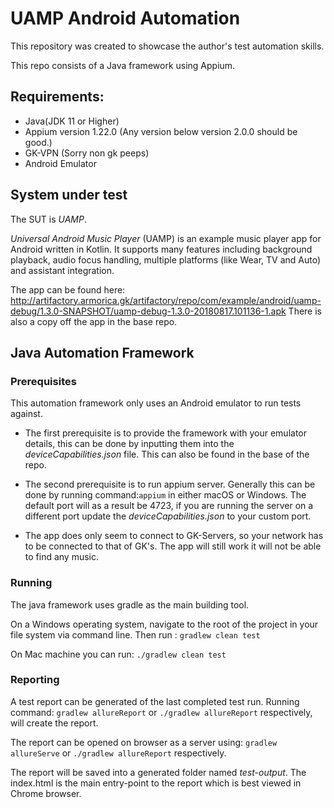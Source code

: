 # UAMP Android Automation

This repository was created to showcase the author's test automation skills.

This repo consists of a Java framework using Appium.

## Requirements:

- Java(JDK 11 or Higher)
- Appium version 1.22.0 (Any version below version 2.0.0 should be good.)
- GK-VPN (Sorry non gk peeps) 
- Android Emulator

## System under test

The SUT is _UAMP_.

_Universal Android Music Player_ (UAMP) is an example music player app for Android written in Kotlin. It supports many features including background playback, audio focus handling, multiple platforms (like Wear, TV and Auto) and assistant integration.

The app can be found here: http://artifactory.armorica.gk/artifactory/repo/com/example/android/uamp-debug/1.3.0-SNAPSHOT/uamp-debug-1.3.0-20180817.101136-1.apk
There is also a copy off the app in the base repo.
## Java Automation Framework

### Prerequisites
This automation framework only uses an Android emulator to run tests against.
- The first prerequisite is to provide the framework with your emulator details, this can be done by inputting them into the _deviceCapabilities.json_ file. This can also be found in the base of the repo.

- The second prerequisite is to run appium server. Generally this can be done by running command:`appium` in either macOS or Windows. The default port will as a result be 4723, if you are running the server on a different port update the _deviceCapabilities.json_ to your custom port.

- The app does only seem to connect to GK-Servers, so your network has to be connected to that of GK's. The app will still work it will not be able to find any music.
### Running

The java framework uses gradle as the main building tool.

On a Windows operating system, navigate to the root of the project in your file system via command line.
Then run :
`gradlew clean test`

On Mac machine you can run:
`./gradlew clean test`

### Reporting

A test report can be generated of the last completed test run. Running command:
`gradlew allureReport` or `./gradlew allureReport` respectively, will create the report.

The report can be opened on browser as a server using: `gradlew allureServe` or `./gradlew allureReport` respectively.

The report will be saved into a generated folder named _test-output_. The
index.html is the main entry-point to the report which is best viewed in Chrome browser.